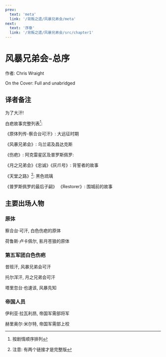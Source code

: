 ```yaml
---
prev:
  text: 'meta'
  link: '/背叛之遗/风暴兄弟会/meta'
next:
  text: '序章'
  link: '/背叛之遗/风暴兄弟会/src/chapter1'
---
```


# 风暴兄弟会-总序

作者: Chris Wraight

On the Cover: Full and unabridged

## 译者备注

为了大汗!

白疤故事完整列表[^1]:

《原体列传-察合台可汗》: 大远征时期

《风暴兄弟会》: 乌兰诺及昌达克斯

《伤疤》: 阿克雷星区及普罗斯佩罗:

《月之兄弟会》《忠诚》《灰爪号》: 背誓者的故事

《天堂之路》[^2]: 黑色琉璃

《普罗斯佩罗的最后子嗣》 《Restorer》: 围城前的故事

## 主要出场人物

### 原体

察合台·可汗, 白色伤疤的原体

荷鲁斯·卢卡佩尔, 影月苍狼的原体

### 第五军团白色伤疤

昔班汗, 风暴兄弟会可汗

托尔浑汗, 月之兄弟会可汗

塔里忽台·也速该, 风暴先知

### 帝国人员

伊利亚·拉瓦利昂, 帝国军需部将军

赫里奥尔·米尔特, 帝国军需部上校

[^1]: 按剧情顺序排列

[^2]: 注意: 有两个链接才是完整版
